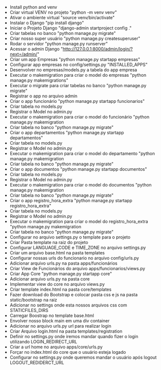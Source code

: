 - Install python and venv
- Criar virtual VENV no projeto "python -m venv venv"
- Ativar o ambiente virtual "source venv/bin/activate"
- Instalar o Django "pip install django"
- Iniciar o Projeto Django "django-admin startproject config ."
- Criar tabelas no banco "python manage.py migrate"
- Criar nosso super usuário "python manage.py createsuperuser"
- Rodar o servidor "python manage.py runserver"
- Acessar o admin Django "http://127.0.0.1:8000/admin/login/?next=/admin/"
- Criar um app Empresas "python manage.py startapp empresas"
- Configurar app empresas no config/settings.py "INSTALLED_APPS"
- Desenvolver no empresas/models.py a tabela do app empresa
- Executar o makemigration para criar o model do empresas "python manage.py makemigrations"
- Executar o migrate para criar tabelas no banco "python manage.py migrate"
- Registrar o app no arquivo admin 
- Criar o app funcionário "python manage.py startapp funcionarios"
- Criar tabela no models.py
- Registrar o Model no admin.py
- Executar o makemigration para criar o model do funcionário "python manage.py makemigration
- Criar tabela no banco "python manage.py migrate"
- Criar o app departamentos "python manage.py startapp departamentos"
- Criar tabela no models.py
- Registrar o Model no admin.py
- Executar o makemigration para criar o model do departamento "python manage.py makemigration
- Criar tabela no banco "python manage.py migrate"
- Criar o app documentos "python manage.py startapp documentos"
- Criar tabela no models.py
- Registrar o Model no admin.py
- Executar o makemigration para criar o model do documentos "python manage.py makemigration
- Criar tabela no banco "python manage.py migrate"
- Criar o app registro_hora_extra "python manage.py startapp registro_hora_extra"
- Criar tabela no models.py
- Registrar o Model no admin.py
- Executar o makemigration para criar o model do registro_hora_extra "python manage.py makemigration
- Criar tabela no banco "python manage.py migrate"
- Configurar no arquivo settings.py o template para o projeto 
- Criar Pasta template na raiz do projeto
- Configurar LANGUAGE_CODE e TIME_ZONE no arquivo settings.py
- Criar um arquivo base.html na pasta templates
- Configurar nossas urls do funcionario no arquivo config/urls.py
- Adicionar arquivo urls.py na pasta apps/funcionários
- Criar View de Funcionários do arquivo apps/funcionarios/views.py
- Criar App Core "python manage.py startapp core"
- Adicionar arquivo urls.py na pasta core
- Implementar view do core no arquivo views.py
- Criar template index.html na pasta core/templates
- Fazer download do Bootstrap e colocar pasta css e js na pasta static/bootstrap na raiz
- Adicionar no settings onde esta nossos arquivos css com STATICFILES_DIRS
- Carregar Boostrap no template base.html
- Envolver nosso block main em uma div container
- Adicionar no arquivo urls.py url para realizar login
- Criar Arquivo login.html na pasta templates/registration
- Definir no settings.py onde iremos mandar quando fizer o login utilizando LOGIN_REDIRECT_URL
- Criar a url home no arquivo apps/core/urls.py
- Forçar no index.html do core que o usuário esteja logado
- Configurar no settings.py onde queremos mandar o usuário após logout LOGOUT_REDIDERCT_URL